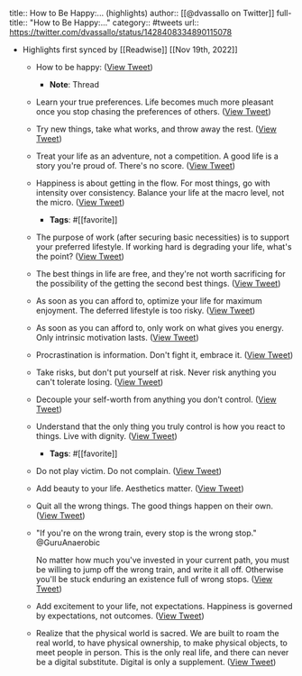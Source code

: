 title:: How to Be Happy:... (highlights)
author:: [[@dvassallo on Twitter]]
full-title:: "How to Be Happy:..."
category:: #tweets
url:: https://twitter.com/dvassallo/status/1428408334890115078

- Highlights first synced by [[Readwise]] [[Nov 19th, 2022]]
	- How to be happy: ([View Tweet](https://twitter.com/dvassallo/status/1428408334890115078))
		- **Note**: Thread
	- Learn your true preferences. Life becomes much more pleasant once you stop chasing the preferences of others. ([View Tweet](https://twitter.com/dvassallo/status/1428408336219656193))
	- Try new things, take what works, and throw away the rest. ([View Tweet](https://twitter.com/dvassallo/status/1428408337519964168))
	- Treat your life as an adventure, not a competition. A good life is a story you're proud of. There's no score. ([View Tweet](https://twitter.com/dvassallo/status/1428408338874732552))
	- Happiness is about getting in the flow. For most things, go with intensity over consistency. Balance your life at the macro level, not the micro. ([View Tweet](https://twitter.com/dvassallo/status/1428408340019703811))
		- **Tags**: #[[favorite]]
	- The purpose of work (after securing basic necessities) is to support your preferred lifestyle. If working hard is degrading your life, what's the point? ([View Tweet](https://twitter.com/dvassallo/status/1428408341219344391))
	- The best things in life are free, and they're not worth sacrificing for the possibility of the getting the second best things. ([View Tweet](https://twitter.com/dvassallo/status/1428408342515372038))
	- As soon as you can afford to, optimize your life for maximum enjoyment. The deferred lifestyle is too risky. ([View Tweet](https://twitter.com/dvassallo/status/1428408343769468941))
	- As soon as you can afford to, only work on what gives you energy. Only intrinsic motivation lasts. ([View Tweet](https://twitter.com/dvassallo/status/1428408345023574017))
	- Procrastination is information. Don't fight it, embrace it. ([View Tweet](https://twitter.com/dvassallo/status/1428408346344779783))
	- Take risks, but don't put yourself at risk. Never risk anything you can't tolerate losing. ([View Tweet](https://twitter.com/dvassallo/status/1428408347485564929))
	- Decouple your self-worth from anything you don't control. ([View Tweet](https://twitter.com/dvassallo/status/1428408348597096448))
	- Understand that the only thing you truly control is how you react to things. Live with dignity. ([View Tweet](https://twitter.com/dvassallo/status/1428408349825982468))
		- **Tags**: #[[favorite]]
	- Do not play victim. Do not complain. ([View Tweet](https://twitter.com/dvassallo/status/1428408351080153093))
	- Add beauty to your life. Aesthetics matter. ([View Tweet](https://twitter.com/dvassallo/status/1428408352330063881))
	- Quit all the wrong things. The good things happen on their own. ([View Tweet](https://twitter.com/dvassallo/status/1428408353714102274))
	- "If you're on the wrong train, every stop is the wrong stop." @GuruAnaerobic 
	  
	  No matter how much you've invested in your current path, you must be willing to jump off the wrong train, and write it all off. Otherwise you'll be stuck enduring an existence full of wrong stops. ([View Tweet](https://twitter.com/dvassallo/status/1428408354875924492))
	- Add excitement to your life, not expectations. Happiness is governed by expectations, not outcomes. ([View Tweet](https://twitter.com/dvassallo/status/1428408357073788930))
	- Realize that the physical world is sacred. We are built to roam the real world, to have physical ownership, to make physical objects, to meet people in person. This is the only real life, and there can never be a digital substitute. Digital is only a supplement. ([View Tweet](https://twitter.com/dvassallo/status/1428408358298525699))